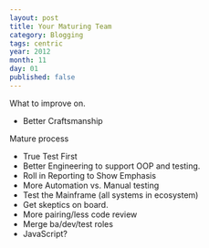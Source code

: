 ```yaml
---
layout: post
title: Your Maturing Team
category: Blogging
tags: centric
year: 2012
month: 11
day: 01
published: false
---
```


What to improve on.
* Better Craftsmanship

Mature process
* True Test First
* Better Engineering to support OOP and testing.
* Roll in Reporting to Show Emphasis
* More Automation vs. Manual testing
* Test the Mainframe (all systems in ecosystem)
* Get skeptics on board.
* More pairing/less code review
* Merge ba/dev/test roles
* JavaScript?